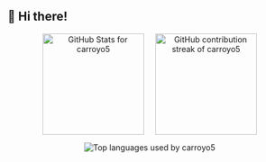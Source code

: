 ## 👋 Hi there!

<div align="center" style="display: flex; justify-content: center; gap: 20px;">
  <img 
    src="https://github-readme-stats.vercel.app/api?username=carroyo5&show_icons=true&theme=default&title_color=5da0d7&text_color=936daa&icon_color=cd9af9&bg_color=f2f2f2"
    alt="GitHub Stats for carroyo5"
    height="180"
  />
  <img 
    src="https://github-readme-streak-stats.herokuapp.com/?user=carroyo5&theme=default&ring=cd9af9&fire=cd9af9&currStreakLabel=5da0d7&sideLabels=936daa&sideNums=936daa&dates=936daa&background=f2f2f2"
    alt="GitHub contribution streak of carroyo5"
    height="180"
  />
</div>

<p align="center">
  <img 
    src="https://github-readme-stats.vercel.app/api/top-langs/?username=carroyo5&layout=compact&theme=default&title_color=5da0d7&text_color=936daa&bg_color=f2f2f2"
    alt="Top languages used by carroyo5"
  />
</p>

<!--**carroyo5/carroyo5** is a ✨ _special_ ✨ repository because its `README.md` (this file) appears on your GitHub profile.

Here are some ideas to get you started:

- 🔭 I’m currently working on ...
- 🌱 I’m currently learning ...
- 👯 I’m looking to collaborate on ...
- 🤔 I’m looking for help with ...
- 💬 Ask me about ...
- 📫 How to reach me: ...
- 😄 Pronouns: ...
- ⚡ Fun fact: ...-->

